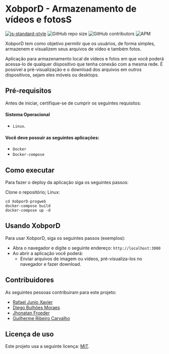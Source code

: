 # XobporD - Armazenamento de vídeos e fotosS

<!--- Exemplos de badges. Acesse https://shields.io para outras opções. Você pode querer incluir informações de dependencias, build, testes, licença, etc. --->

[![js-standard-style](https://img.shields.io/badge/code%20style-standard-brightgreen.svg)](http://standardjs.com)
![GitHub repo size](https://img.shields.io/github/repo-size/rafael-junio/progweb-template)
![GitHub contributors](https://img.shields.io/github/contributors/rafael-junio/progweb-template)
![APM](https://img.shields.io/apm/l/vim-mode)

XobporD tem como objetivo permitir que os usuários, de forma simples, armazenem e visualizem seus arquivos de vídeo e também fotos.

Aplicação para armazenamento local de vídeos e fotos em que você poderá acessa-lo de qualquer dispositivo que tenha conexão com a mesma rede.
É possível a pré-visualização e o download dos arquivos em outros dispositivos, sejam eles móveis ou desktops.

## Pré-requisitos

Antes de iniciar, certifique-se de cumprir os seguintes requisitos:

#### Sistema Operacional

- `Linux`.

#### Você deve possuir as seguintes aplicações:

- `Docker`
- `Docker-compose`

## Como executar

Para fazer o deploy da aplicação siga os seguintes passos:

Clone o repositório;
Linux:

```
cd XobporD-progweb
docker-compose build
docker-compose up -d
```

## Usando XobporD

Para usar XobporD, siga os seguintes passos (exemplos):

- Abra o navegador e digite o seguinte endereço: `http://localhost:3000`
- Ao abrir a aplicação você poderá:
  - Enviar arquivos de imagem ou vídeos, pré-visualiza-los no navegador e fazer download.

## Contribuidores

As seguintes pessoas contribuiram para este projeto:

- [Rafael Junio Xavier](https://github.com/rafael-junio)
- [Diego Bulhões Moraes](https://github.com/DiegoBulhoes/)
- [Jhonatan Froeder](https://github.com/froeder)
- [Guilherme Ribeiro Carvalho](https://github.com/guilhermercarvalho)

## Licença de uso

Este projeto usa a seguinte licença: [MIT](https://choosealicense.com/licenses/mit/).
